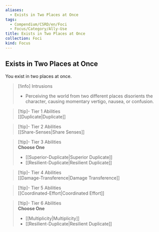```yaml
---
aliases:
  - Exists in Two Places at Once
tags:
  - Compendium/CSRD/en/Foci
  - Focus/Category/Ally-Use
title: Exists in Two Places at Once
collection: Foci
kind: Focus
---
```

## Exists in Two Places at Once  
You exist in two places at once.  

>[!info] Intrusions  
>- Perceiving the world from two different places disorients the character, causing momentary vertigo, nausea, or confusion.  


>[!tip]- Tier 1 Abilities  
> [[Duplicate|Duplicate]]  


>[!tip]- Tier 2 Abilities  
> [[Share-Senses|Share Senses]]  


>[!tip]- Tier 3 Abilities  
> **Choose One**  
>- [[Superior-Duplicate|Superior Duplicate]]  
>- [[Resilient-Duplicate|Resilient Duplicate]]  


>[!tip]- Tier 4 Abilities  
> [[Damage-Transference|Damage Transference]]  


>[!tip]- Tier 5 Abilities  
> [[Coordinated-Effort|Coordinated Effort]]  


>[!tip]- Tier 6 Abilities  
> **Choose One**  
>- [[Multiplicity|Multiplicity]]  
>- [[Resilient-Duplicate|Resilient Duplicate]]
